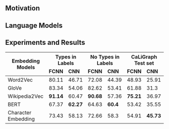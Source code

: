 
## Motivation


## Language Models

## Experiments and Results

<table class="tg">
<thead>
  <tr>
    <th class="tg-kt03" rowspan="2">Embedding Models</th>
    <th class="tg-kt03" colspan="2">Types in Labels</th>
    <th class="tg-kt03" colspan="2">No Types in Labels</th>
    <th class="tg-kt03" colspan="2">CaLiGraph Test set</th>
  </tr>
  <tr>
    <td class="tg-kt03"><b>FCNN</b></td>
    <td class="tg-kt03"><b>CNN</b></td>
    <td class="tg-kt03"><b>FCNN</b></td>
    <td class="tg-kt03"><b>CNN</b></td>
    <td class="tg-kt03"><b>FCNN</b></td>
    <td class="tg-kt03"><b>CNN</b></td>
  </tr>
</thead>
<tbody>
  <tr>
    <td class="tg-kt03">Word2Vec</td>
    <td class="tg-kt03">80.11</td>
    <td class="tg-kt03">46.71</td>
    <td class="tg-kt03">72.08</td>
    <td class="tg-kt03">44.39</td>
    <td class="tg-kt03">48.93</td>
    <td class="tg-kt03">25.91</td>
  </tr>
  <tr>
    <td class="tg-kt03">GloVe</td>
    <td class="tg-kt03">83.34</td>
    <td class="tg-kt03">54.06</td>
    <td class="tg-kt03">82.62</td>
    <td class="tg-kt03">53.41</td>
    <td class="tg-kt03">61.88</td>
    <td class="tg-kt03">31.3</td>
  </tr>
  <tr>
    <td class="tg-kt03">Wikipedia2Vec</td>
    <td class="tg-kt03"><b>91.14</b></td>
    <td class="tg-kt03">60.47</td>
    <td class="tg-kt03"><b>90.68</b></td>
    <td class="tg-kt03">57.36</td>
    <td class="tg-kt03"><b>75.21</b></td>
    <td class="tg-kt03">36.97</td>
  </tr>
  <tr>
    <td class="tg-kt03">BERT</td>
    <td class="tg-kt03">67.37</td>
    <td class="tg-kt03"><b>62.27</b></td>
    <td class="tg-kt03">64.63</td>
    <td class="tg-kt03"><b>60.4</b></td>
    <td class="tg-kt03">53.42</td>
    <td class="tg-kt03">35.55</td>
  </tr>
  <tr>
    <td class="tg-kt03">Character Embedding</td>
    <td class="tg-kt03">73.43</td>
    <td class="tg-kt03">58.13</td>
    <td class="tg-kt03">72.66</td>
    <td class="tg-kt03">58.3</td>
    <td class="tg-kt03">54.91</td>
    <td class="tg-kt03"><b>45.73</b></td>
  </tr>
</tbody>
</table>


